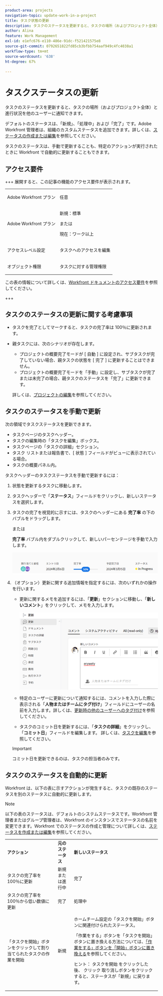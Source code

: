 ```yaml
---
product-area: projects
navigation-topic: update-work-in-a-project
title: タスク状態の更新
description: タスクのステータスを更新すると、タスクの場所（およびプロジェクト全体）と進行状況を他のユーザーに通知できます。
author: Alina
feature: Work Management
exl-id: e1efc676-e110-486e-91dc-f521421575e8
source-git-commit: 0792651822fd85cb3bfbb754aaf949c4fc4038a1
workflow-type: tm+mt
source-wordcount: '638'
ht-degree: 67%

---
```


# タスクステータスの更新

<!--Audited: 10/2024-->

タスクのステータスを更新すると、タスクの場所（およびプロジェクト全体）と進行状況を他のユーザーに通知できます。

デフォルトのステータスは、「新規」、「処理中」および「完了」です。Adobe Workfront 管理者は、組織のカスタムステータスを追加できます。詳しくは、[ステータスの作成または編集](../../../administration-and-setup/customize-workfront/creating-custom-status-and-priority-labels/create-or-edit-a-status.md)を参照してください。

タスクのステータスは、手動で更新することも、特定のアクションが実行されたときに Workfront で自動的に更新することもできます。

## アクセス要件

+++ 展開すると、この記事の機能のアクセス要件が表示されます。

<table style="table-layout:auto"> 
 <col> 
 <col> 
 <tbody> 
  <tr> 
   <td role="rowheader">Adobe Workfront プラン</td> 
   <td> <p>任意</p> </td> 
  </tr> 
  <tr> 
   <td role="rowheader">Adobe Workfront プラン</td> 
   <td> <p>新規：標準</p> 
   または
   <p>現在：ワーク以上</p>
   </td> 
  </tr> 
  <tr> 
   <td role="rowheader">アクセスレベル設定</td> 
   <td> <p>タスクへのアクセスを編集</p>  </td> 
  </tr> 
  <tr> 
   <td role="rowheader">オブジェクト権限</td> 
   <td> <p>タスクに対する管理権限</p> </td> 
  </tr> 
 </tbody> 
</table>

この表の情報について詳しくは、[Workfront ドキュメントのアクセス要件](/help/quicksilver/administration-and-setup/add-users/access-levels-and-object-permissions/access-level-requirements-in-documentation.md)を参照してください。

+++

## タスクのステータスの更新に関する考慮事項

* タスクを完了としてマークすると、タスクの完了率は 100％に更新されます。
* 親タスクには、次のシナリオが存在します。
   * プロジェクトの概要完了モードが [ 自動 ] に設定され、サブタスクが完了していない場合、親タスクの状態を [ 完了 ] に更新することはできません。
   * プロジェクトの概要完了モードを「手動」に設定し、サブタスクが完了または未完了の場合、親タスクのステータスを「完了」に更新できます。

  詳しくは、[プロジェクトの編集](../manage-projects/edit-projects.md)を参照してください。

## タスクのステータスを手動で更新

次の領域でタスクステータスを更新できます。

* タスクページのタスクヘッダー。
* タスクの編集時の「タスクを編集」ボックス。
* タスクページの「タスクの詳細」セクション。
* タスク リストまたは報告書で、[ 状態 ] フィールドがビューに表示されている場合。
* タスクの概要パネル内。

タスクヘッダーのタスクステータスを手動で更新するには：

1. 状態を更新するタスクに移動します。
1. タスクヘッダーで「**ステータス**」フィールドをクリックし、新しいステータスを選択します。
1. タスクの完了を視覚的に示すには、タスクのヘッダーにある **完了率** の下のバブルをドラッグします。

   または

   **完了率** バブル内をダブルクリックして、新しいパーセンテージを手動で入力します。

   ![](assets/percent-complete-status-widgets-task-header.png)

1. （オプション）更新に関する追加情報を指定するには、次のいずれかの操作を行います。

   * 更新に関するメモを追加するには、「**更新**」セクションに移動し、「**新しいコメント**」をクリックして、メモを入力します。

     ![ タスクへの更新の追加 ](assets/add-update-to-task.png)

   * 特定のユーザーに更新について通知するには、コメントを入力した際に表示される「**人物またはチームにタグ付け**」フィールドにユーザーの名前を入力します。詳しくは、[更新時の他のユーザーへのタグ付け](/help/quicksilver/workfront-basics/updating-work-items-and-viewing-updates/tag-others-on-updates.md)を参照してください。
   * タスクのコミット日を更新するには、「**タスクの詳細**」をクリックし、「**コミット日**」フィールドを編集します。 詳しくは、[タスクを編集](/help/quicksilver/manage-work/tasks/manage-tasks/edit-tasks.md)を参照してください。


   >[!IMPORTANT]
   >
   >  コミット日を更新できるのは、タスクの担当者のみです。

<!--old functionality in old commenting: 

1. Go to a task that you are assigned to for which you want to update the status.
1. Click the **Status** field in the task header and select a new status. 
1. (Optional) Do any of the following to provide additional information about the update, then click **Update** or, if the task has the **Complete** status, click **Done:**

   * To add a note about the update, go to the **Updates** area and click **Start a new update**, then type your note.  

   * To notify certain users about the update, type their names in the **Notify** box that appears when you type a note about the update. For more information, see [Tag others on updates](../../../workfront-basics/updating-work-items-and-viewing-updates/tag-others-on-updates.md). 
   * To update the condition of the task, click **Select Condition** to the right of the **Notify** box (these appear when you type a note about the update), then select the condition that best reflects the current condition of the task.
   
   * To update the Commit Date of the task, expand the **Commit Date** drop-down calendar, and select a new Commit Date. 
   * To provide a visual indication of task completion, drag the bubble under Percent Complete or double-click it to enter a percent value.   
     ![](assets/drag-the-progress-bar-350x155.png)-->

## タスクのステータスを自動的に更新

Workfront は、以下の表に示すアクションが発生すると、タスクの既存のステータスを別のステータスに自動的に更新します。

>[!NOTE]
>
>以下の表のステータスは、デフォルトのシステムステータスです。Workfront 管理者またはグループ管理者は、Workfront のインスタンスでステータスの名前を変更できます。Workfront でのステータスの作成と管理について詳しくは、[ステータスを作成または編集](../../../administration-and-setup/customize-workfront/creating-custom-status-and-priority-labels/create-or-edit-a-status.md)を参照してください。

<table style="table-layout:auto"> 
 <col> 
 <col> 
 <col> 
 <tbody> 
  <tr> 
   <td><b>アクション</b></td> 
   <td><b>元のステータス</b></td> 
   <td><b>新しいステータス</b></td> 
  </tr> 
  <tr> 
   <td>タスクの完了率を 100％に更新</td> 
   <td>新規または進行中</td> 
   <td>完了</td> 
  </tr> 
  <tr> 
   <td>タスクの完了率を 100％から低い数値に更新</td> 
   <td>完了</td> 
   <td>処理中</td> 
  </tr> 
  <tr data-mc-conditions=""> 
   <td><span>「タスクを開始」ボタンをクリックして割り当てられたタスクの作業を開始</span> </td> 
   <td><span>新規</span> </td> 
   <td> <p>ホームチーム設定の「タスクを開始」ボタンに関連付けられたステータス。</p> <p>「作業をする」ボタンを「タスクを開始」ボタンに置き換える方法については、<span href="../../../people-teams-and-groups/create-and-manage-teams/work-on-it-button-to-start-button.md"><a href="../../../people-teams-and-groups/create-and-manage-teams/work-on-it-button-to-start-button.md" class="MCXref xref">「作業をする」ボタンを「開始」ボタンに置き換える</a></span>を参照してください。</p> <p>ヒント：<span> タスクを開始 </span> をクリックした後、<span data-mc-conditions="QuicksilverOrClassic.Quicksilver"> クリック </span> 取り消しボタンをクリックすると、ステータスが「新規」に戻ります。 </p> </td> 
  </tr> 
 </tbody> 
</table>
